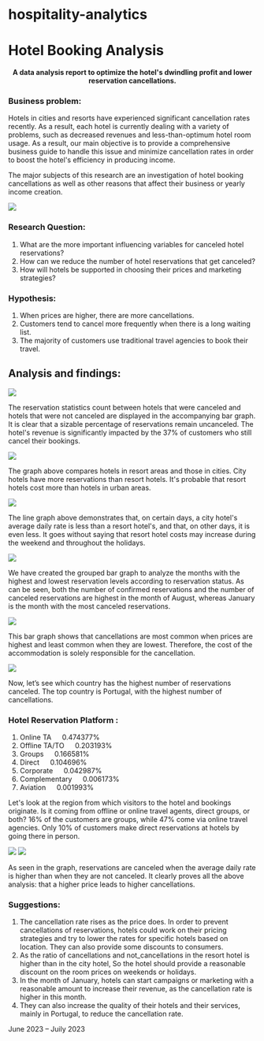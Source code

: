 # hospitality-analytics
# Hotel Booking Analysis
<p align="center">
     <b>A data analysis report to optimize the hotel's dwindling profit and lower reservation cancellations.</b>
</p>

### Business problem:

Hotels in cities and resorts have experienced significant cancellation rates recently. As a result, each hotel is currently dealing with a variety of problems, such as decreased revenues and less-than-optimum hotel room usage. As a result, our main objective is to provide a comprehensive business guide to handle this issue and minimize cancellation rates in order to boost the hotel's efficiency in producing income.

The major subjects of this research are an investigation of hotel booking cancellations as well as other reasons that affect their business or yearly income creation.

<img src="https://github.com/ashukesharwani/Data-Analysis-For-Hotel_Booking-Using_Python/assets/83163103/2a6d8f8d-27d8-47ec-8fc2-227bfb8a0207">


### Research Question:
 1. What are the more important influencing variables for canceled hotel reservations?
 2. How can we reduce the number of hotel reservations that get canceled?
 3. How will hotels be supported in choosing their prices and marketing strategies?

### Hypothesis:
1. When prices are higher, there are more cancellations.
2. Customers tend to cancel more frequently when there is a long waiting list.
3. The majority of customers use traditional travel agencies to book their travel.

## Analysis and findings:

 <img src="https://github.com/ashukesharwani/Data-Analysis-For-Hotel_Booking-Using_Python/assets/83163103/94cf93f8-de2b-479a-8555-955bafa3b9f6">

 The reservation statistics count between hotels that were canceled and hotels that were not canceled are displayed in the accompanying bar graph. It is clear that a sizable percentage of reservations remain uncanceled. The hotel's revenue is significantly impacted by the 37% of customers who still cancel their bookings.

  <img src="https://github.com/ashukesharwani/Data-Analysis-For-Hotel_Booking-Using_Python/assets/83163103/a2b547d7-883f-45ef-8855-23673e9db16b">
  
  The graph above compares hotels in resort areas and those in cities. City hotels have more reservations than resort hotels. It's probable that resort hotels cost more than hotels in urban areas.
  
  <img src="https://github.com/ashukesharwani/Data-Analysis-For-Hotel_Booking-Using_Python/assets/83163103/37ed172c-3ed8-4272-9e7b-63d3c8688a31">
  
  The line graph above demonstrates that, on certain days, a city hotel's average daily rate is less than a resort hotel's, and that, on other days, it is even less. It goes without saying that resort hotel costs may increase during the weekend and throughout the holidays.
  
  <img src="https://github.com/ashukesharwani/Data-Analysis-For-Hotel_Booking-Using_Python/assets/83163103/628105a5-be1b-4c6b-8fa6-b05037286e40">

  We have created the grouped bar graph to analyze the months with the highest and lowest reservation levels according to reservation status. As can be seen, both the number of confirmed reservations and the number of canceled reservations are highest in the month of August, whereas January is the month with the most canceled reservations.
  
  <img src="https://github.com/ashukesharwani/Data-Analysis-For-Hotel_Booking-Using_Python/assets/83163103/7f9f40bb-a5f3-4538-b4e6-816acf93c7f1">

  This bar graph shows that cancellations are most common when prices are highest and least common when they are lowest. Therefore, the cost of the accommodation is solely responsible for the cancellation.
  
  <img src="https://github.com/ashukesharwani/Data-Analysis-For-Hotel_Booking-Using_Python/assets/83163103/86556531-25a1-45a7-aa0e-1bf0e5bc7839">
  
  Now, let’s see which country has the highest number of reservations canceled. The top country is Portugal, with the highest number of cancellations.

  
### Hotel Reservation Platform :

1.  Online TA        &emsp;     0.474377% 
2.  Offline TA/TO    &emsp;     0.203193% 
3.  Groups           &emsp;     0.166581%
4.  Direct           &emsp;     0.104696%
5.  Corporate        &emsp;     0.042987%
6.  Complementary    &emsp;     0.006173%
7.  Aviation         &emsp;     0.001993%
  
  Let's look at the region from which visitors to the hotel and bookings originate. Is it coming from offline or online travel agents, direct groups, or both? 16% of the customers are groups, while 47% come via online travel agencies. Only 10% of customers make direct reservations at hotels by going there in person.
  
  <img src="https://github.com/ashukesharwani/Data-Analysis-For-Hotel_Booking-Using_Python/assets/83163103/187e1a0b-fe2a-44a1-b175-8c62eb69e237">
  <img src="https://github.com/ashukesharwani/Data-Analysis-For-Hotel_Booking-Using_Python/assets/83163103/e6fd84b1-eef0-460b-ad40-825d40798df3">
  
  As seen in the graph, reservations are canceled when the average daily rate is higher than when they are not canceled. It clearly proves all the above analysis: that a higher price leads to higher cancellations.

  ### Suggestions:
  
  1. The cancellation rate rises as the price does. In order to prevent cancellations of reservations, hotels could work on their pricing strategies and try to lower the rates for specific hotels based on location. They can also provide some discounts to consumers.
  2. As the ratio of cancellations and not_cancellations in the resort hotel is higher than in the city hotel, So the hotel should provide a reasonable discount on the room prices on weekends or holidays.
  3. In the month of January, hotels can start campaigns or marketing with a reasonable amount to increase their revenue, as the cancellation rate is higher in this month.
  4. They can also increase the quality of their hotels and their services, mainly in Portugal, to reduce the cancellation rate.
  
<p>June 2023 – Juily 2023<p/>






















    
 
